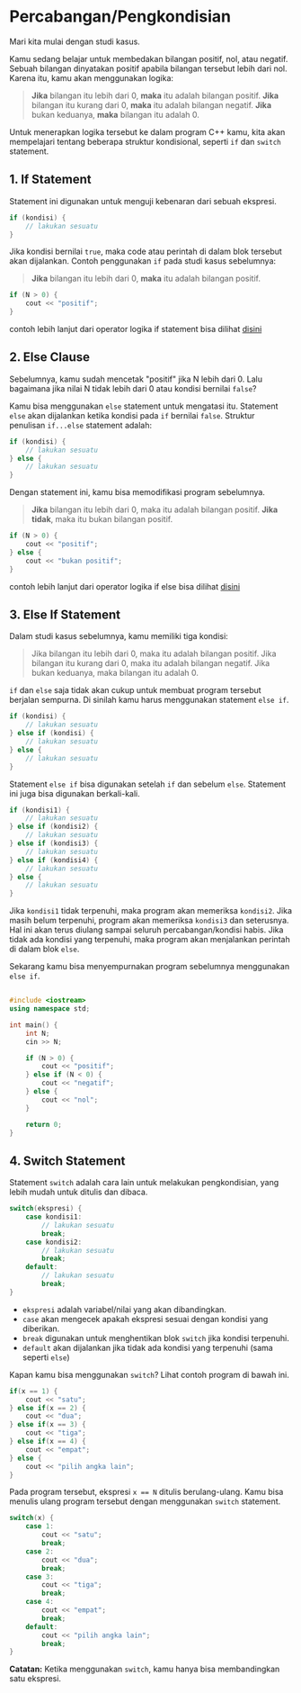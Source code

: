# Percabangan/Pengkondisian

Mari kita mulai dengan studi kasus.

Kamu sedang belajar untuk membedakan bilangan positif, nol, atau negatif. Sebuah bilangan dinyatakan positif apabila bilangan tersebut lebih dari nol. Karena itu, kamu akan menggunakan logika:

> **Jika** bilangan itu lebih dari 0, **maka** itu adalah bilangan positif.
**Jika** bilangan itu kurang dari 0, **maka** itu adalah bilangan negatif.
**Jika** bukan keduanya, **maka** bilangan itu adalah 0.
> 

Untuk menerapkan logika tersebut ke dalam program C++ kamu, kita akan mempelajari tentang beberapa struktur kondisional, seperti `if` dan `switch` statement.

## 1. If Statement

Statement ini digunakan untuk menguji kebenaran dari sebuah ekspresi.

```cpp
if (kondisi) {
	// lakukan sesuatu
}
```

Jika kondisi bernilai `true`, maka code atau perintah di dalam blok tersebut akan dijalankan. Contoh penggunakan `if` pada studi kasus sebelumnya:

> **Jika** bilangan itu lebih dari 0, **maka** itu adalah bilangan positif.
> 

```cpp
if (N > 0) {
	cout << "positif";
}
```

contoh lebih lanjut dari operator logika if statement bisa dilihat [disini](https://www.youtube.com/watch?v=6dAAX5B85PM&list=PLZS-MHyEIRo4Ze0bbGB1WKBSNMPzi-eWI&index=18)

## 2. Else Clause

Sebelumnya, kamu sudah mencetak "positif" jika N lebih dari 0. Lalu bagaimana jika nilai N tidak lebih dari 0 atau kondisi bernilai `false`?

Kamu bisa menggunakan `else` statement untuk mengatasi itu. Statement `else` akan dijalankan ketika kondisi pada `if` bernilai `false`. Struktur penulisan `if...else` statement adalah:

```cpp
if (kondisi) {
	// lakukan sesuatu
} else {
	// lakukan sesuatu
}
```

Dengan statement ini, kamu bisa memodifikasi program sebelumnya.

> **Jika** bilangan itu lebih dari 0, maka itu adalah bilangan positif.
**Jika** **tidak**, maka itu bukan bilangan positif.
> 

```cpp
if (N > 0) {
	cout << "positif";
} else {
	cout << "bukan positif";
}
```

contoh lebih lanjut dari operator logika if else bisa dilihat [disini](https://www.youtube.com/watch?v=-9IyBehKm4g&list=PLZS-MHyEIRo4Ze0bbGB1WKBSNMPzi-eWI&index=19)

## 3. Else If Statement

Dalam studi kasus sebelumnya, kamu memiliki tiga kondisi:

> Jika bilangan itu lebih dari 0, maka itu adalah bilangan positif.
Jika bilangan itu kurang dari 0, maka itu adalah bilangan negatif.
Jika bukan keduanya, maka bilangan itu adalah 0.
> 

`if` dan `else` saja tidak akan cukup untuk membuat program tersebut berjalan sempurna. Di sinilah kamu harus menggunakan statement `else if`.

```cpp
if (kondisi) {
	// lakukan sesuatu
} else if (kondisi) {
	// lakukan sesuatu
} else {
	// lakukan sesuatu
}
```

Statement `else if` bisa digunakan setelah `if` dan sebelum `else`. Statement ini juga bisa digunakan berkali-kali.

```cpp
if (kondisi1) {
	// lakukan sesuatu
} else if (kondisi2) {
	// lakukan sesuatu
} else if (kondisi3) {
	// lakukan sesuatu
} else if (kondisi4) {
	// lakukan sesuatu
} else {
	// lakukan sesuatu
}
```

Jika `kondisi1` tidak terpenuhi, maka program akan memeriksa `kondisi2`. Jika masih belum terpenuhi, program akan memeriksa `kondisi3` dan seterusnya. Hal ini akan terus diulang sampai seluruh percabangan/kondisi habis. Jika tidak ada kondisi yang terpenuhi, maka program akan menjalankan perintah di dalam blok `else`. 

Sekarang kamu bisa menyempurnakan program sebelumnya menggunakan `else if`.

```cpp

#include <iostream>
using namespace std;

int main() {
	int N;
	cin >> N;

	if (N > 0) {
		cout << "positif";
	} else if (N < 0) {
		cout << "negatif";
	} else {
		cout << "nol";
	}

	return 0;
}
```

## 4. Switch Statement

Statement `switch` adalah cara lain untuk melakukan pengkondisian, yang lebih mudah untuk ditulis dan dibaca. 

```cpp
switch(ekspresi) {
	case kondisi1:
		// lakukan sesuatu
		break;
	case kondisi2:
		// lakukan sesuatu
		break;
	default:
		// lakukan sesuatu
		break;
}
```

- `ekspresi` adalah variabel/nilai yang akan dibandingkan.
- `case` akan mengecek apakah ekspresi sesuai dengan kondisi yang diberikan.
- `break` digunakan untuk menghentikan blok `switch` jika kondisi terpenuhi.
- `default` akan dijalankan jika tidak ada kondisi yang terpenuhi (sama seperti `else`)

Kapan kamu bisa menggunakan `switch`? Lihat contoh program di bawah ini.

```cpp
if(x == 1) {
	cout << "satu";
} else if(x == 2) {
	cout << "dua";
} else if(x == 3) {
	cout << "tiga";
} else if(x == 4) {
	cout << "empat";
} else {
	cout << "pilih angka lain";
}
```

Pada program tersebut, ekspresi `x == N` ditulis berulang-ulang. Kamu bisa menulis ulang program tersebut dengan menggunakan `switch` statement.

```cpp
switch(x) {
	case 1:
		cout << "satu";
		break;
	case 2:
		cout << "dua";
		break;
	case 3:
		cout << "tiga";
		break;
	case 4:
		cout << "empat";
		break;
	default:
		cout << "pilih angka lain";
		break;
}
```

**Catatan:** Ketika menggunakan `switch`, kamu hanya bisa membandingkan satu ekspresi.